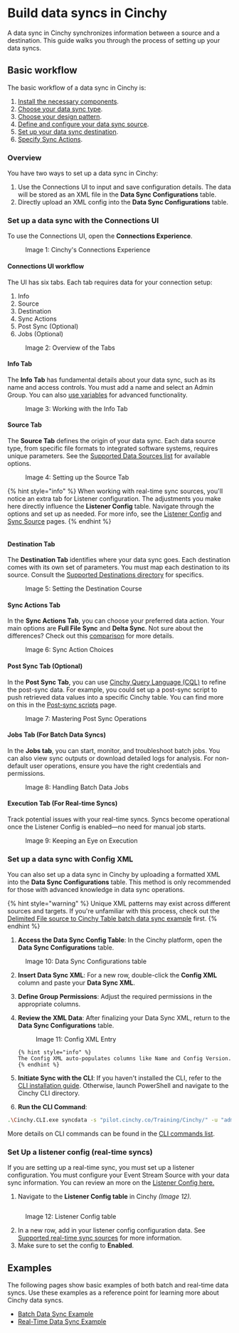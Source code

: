 # Build data syncs in Cinchy

A data sync in Cinchy synchronizes information between a source and a destination. This guide walks you through the process of setting up your data syncs.

## Basic workflow

The basic workflow of a data sync in Cinchy is:

1. [Install the necessary components](../installation-and-maintenance/).
1. [Choose your data sync type](types-of-data-syncs.md).
1. [Choose your design pattern](common-design-patterns.md).
1. [Define and configure your data sync source](../supported-data-sync-sources/).
1. [Set up your data sync destination](../supported-data-sync-destinations/).
1. [Specify Sync Actions](sync-actions.md).

### Overview

You have two ways to set up a data sync in Cinchy:

1. Use the Connections UI to input and save configuration details. The data will be stored as an XML file in the **Data Sync Configurations** table.
2. Directly upload an XML config into the **Data Sync Configurations** table.

### Set up a data sync with the Connections UI

To use the Connections UI, open the **Connections Experience**.

<figure><img src="../../.gitbook/assets/image (413).png" alt=""><figcaption>Image 1: Cinchy's Connections Experience</figcaption></figure>

#### Connections UI workflow

The UI has six tabs. Each tab requires data for your connection setup:

1. Info
1. Source
1. Destination
1. Sync Actions
1. Post Sync (Optional)
1. Jobs (Optional)

<figure><img src="../../.gitbook/assets/image (389).png" alt=""><figcaption>Image 2: Overview of the Tabs</figcaption></figure>

#### **Info Tab**

The **Info Tab** has fundamental details about your data sync, such as its name and access controls. You must add a name and select an Admin Group. You can also [use variables](advanced-settings/variables.md) for advanced functionality. 
<figure><img src="../../.gitbook/assets/image (680).png" alt=""><figcaption>Image 3: Working with the Info Tab</figcaption></figure>

#### **Source Tab**

The **Source Tab** defines the origin of your data sync. Each data source type, from specific file formats to integrated software systems, requires unique parameters. See the [Supported Data Sources list](../supported-data-sync-sources/) for available options.

<figure><img src="../../.gitbook/assets/image (741).png" alt=""><figcaption>Image 4: Setting up the Source Tab</figcaption></figure>

{% hint style="info" %}
When working with real-time sync sources, you'll notice an extra tab for Listener configuration. The adjustments you make here directly influence the **Listener Config** table. Navigate through the options and set up as needed. For more info, see the [Listener Config](../supported-real-time-sources/) and [Sync Source](../supported-data-sync-sources/) pages.
{% endhint %}

<figure><img src="../../.gitbook/assets/image (693).png" alt=""><figcaption></figcaption></figure>

#### **Destination Tab**

The **Destination Tab** identifies where your data sync goes. Each destination comes with its own set of parameters. You must map each destination to its source. Consult the [Supported Destinations directory](../supported-data-sync-destinations/) for specifics.

<figure><img src="../../.gitbook/assets/image (493).png" alt=""><figcaption>Image 5: Setting the Destination Course</figcaption></figure>

#### **Sync Actions Tab**

In the **Sync Actions Tab**, you can choose your preferred data action. Your main options are **Full File Sync** and **Delta Sync**. Not sure about the differences? Check out this [comparison](sync-actions.md) for more details.

<figure><img src="../../.gitbook/assets/image (713).png" alt=""><figcaption>Image 6: Sync Action Choices</figcaption></figure>

#### **Post Sync Tab (Optional)**

In the **Post Sync Tab**, you can use [Cinchy Query Language (CQL)](/cql/the-basics-of-cql/README.md) to refine the post-sync data. For example, you could set up a post-sync script to push retrieved data values into a specific Cinchy table. You can find more on this in the [Post-sync scripts](advanced-settings/post-sync-scripts.md) page.

<figure><img src="../../.gitbook/assets/image (660).png" alt=""><figcaption>Image 7: Mastering Post Sync Operations</figcaption></figure>

#### **Jobs Tab (For Batch Data Syncs)**

In the **Jobs tab**, you can start, monitor, and troubleshoot batch jobs. You can also view sync outputs or download detailed logs for analysis. For non-default user operations, ensure you have the right credentials and permissions.

<figure><img src="../../.gitbook/assets/image (698).png" alt=""><figcaption>Image 8: Handling Batch Data Jobs</figcaption></figure>

#### **Execution Tab (For Real-time Syncs)**

Track potential issues with your real-time syncs. Syncs become operational once the Listener Config is enabled—no need for manual job starts.

<figure><img src="../../.gitbook/assets/image (678).png" alt=""><figcaption>Image 9: Keeping an Eye on Execution</figcaption></figure>

### Set up a data sync with Config XML

You can also set up a data sync in Cinchy by uploading a formatted XML into the **Data Sync Configurations** table. This method is only recommended for those with advanced knowledge in data sync operations.

{% hint style="warning" %}
Unique XML patterns may exist across different sources and targets. If you're unfamiliar with this process, check out the [Delimited File source to Cinchy Table batch data sync example](batch-data-sync-example.md) first.
{% endhint %}

1.  **Access the Data Sync Config Table**: In the Cinchy platform, open the **Data Sync Configurations** table.
<figure><img src="../../.gitbook/assets/image (177).png" alt=""><figcaption>Image 10: Data Sync Configurations table</figcaption></figure>

2.  **Insert Data Sync XML**: For a new row, double-click the **Config XML** column and paste your **Data Sync XML**.

3.  **Define Group Permissions**: Adjust the required permissions in the appropriate columns.

4.  **Review the XML Data**: After finalizing your Data Sync XML, return to the **Data Sync Configurations** table.
    <figure><img src="../../.gitbook/assets/image (89).png" alt=""><figcaption>Image 11: Config XML Entry</figcaption></figure>

        {% hint style="info" %}
        The Config XML auto-populates columns like Name and Config Version.
        {% endhint %}

5.  **Initiate Sync with the CLI**: If you haven't installed the CLI, refer to the [CLI installation guide](../installation-and-maintenance/installing-the-cli-and-the-maintenance-cli.md). Otherwise, launch PowerShell and navigate to the Cinchy CLI directory.

6.  **Run the CLI Command**:

```bash
.\Cinchy.CLI.exe syncdata -s "pilot.cinchy.co/Training/Cinchy/" -u "admin" -p "DESuEGqmx55yl2PYxa4ncc+5+bLkoVIFpgs0Lq6hkcU=" -f "Data Sync Name"
```

More details on CLI commands can be found in the [CLI commands list](../cli-commands-list.md).

### Set Up a listener config (real-time syncs)

If you are setting up a real-time sync, you must set up a listener configuration. You must configure your Event Stream Source with your data sync information. You can review an more on the [Listener Config here.](/data-syncs/)

1. Navigate to the **Listener Config table** in Cinchy _(Image 12)._

<figure><img src="../../.gitbook/assets/image (503).png" alt=""><figcaption><p>Image 12: Listener Config table</p></figcaption></figure>

2. In a new row, add in your listener config configuration data. See [Supported real-time sync sources](../supported-real-time-sources/the-listener-configuration-table.md) for more information.
3. Make sure to set the config to **Enabled**.

## Examples

The following pages show basic examples of both batch and real-time data syncs. Use these examples as a reference point for learning more about Cinchy data syncs.

- [Batch Data Sync Example](batch-data-sync-example.md)
- [Real-Time Data Sync Example](real-time-sync-example.md)
